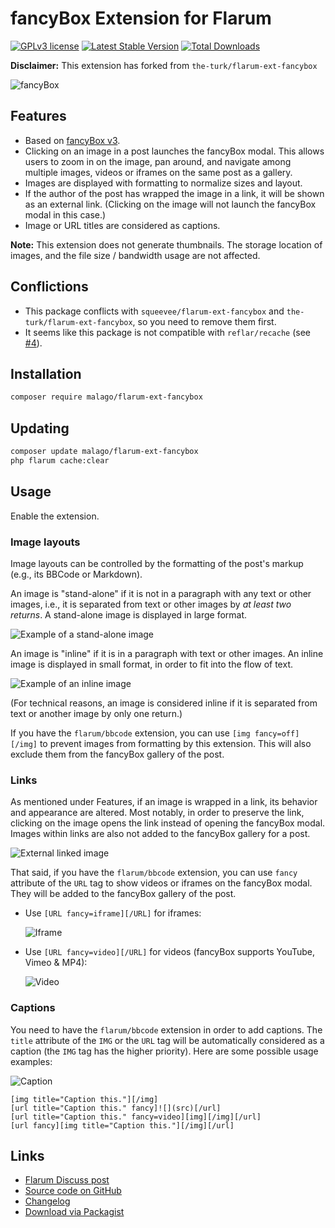 # fancyBox Extension for Flarum

[![GPLv3 license](https://img.shields.io/badge/license-GPLv3-blue.svg)](https://github.com/malago/flarum-ext-fancybox/blob/master/LICENSE) [![Latest Stable Version](https://img.shields.io/packagist/v/malago/flarum-ext-fancybox.svg)](https://packagist.org/packages/malago/flarum-ext-fancybox) [![Total Downloads](https://img.shields.io/packagist/dt/malago/flarum-ext-fancybox.svg)](https://packagist.org/packages/malago/flarum-ext-fancybox)

**Disclaimer:** This extension has forked from `the-turk/flarum-ext-fancybox`

![fancyBox](https://i.ibb.co/kBWDJSL/fancyBox.png)

## Features

- Based on [fancyBox v3](https://github.com/fancyapps/fancybox).
- Clicking on an image in a post launches the fancyBox modal. This allows users to zoom in on the image, pan around, and navigate among multiple images, videos or iframes on the same post as a gallery.
- Images are displayed with formatting to normalize sizes and layout.
- If the author of the post has wrapped the image in a link, it will be shown as an external link. (Clicking on the image will not launch the fancyBox modal in this case.)
- Image or URL titles are considered as captions.

**Note:** This extension does not generate thumbnails. The storage location of images, and the file size / bandwidth usage are not affected.

## Conflictions

- This package conflicts with `squeevee/flarum-ext-fancybox` and `the-turk/flarum-ext-fancybox`, so you need to remove them first.
- It seems like this package is not compatible with `reflar/recache` (see [#4](https://github.com/squeevee/flarum-ext-fancybox/issues/4)).

## Installation

```bash
composer require malago/flarum-ext-fancybox
```

## Updating

```bash
composer update malago/flarum-ext-fancybox
php flarum cache:clear
```

## Usage

Enable the extension.

### Image layouts

Image layouts can be controlled by the formatting of the post's markup (e.g., its BBCode or Markdown).

An image is "stand-alone" if it is not in a paragraph with any text or other images, i.e., it is separated from text or other images by _at least two returns_. A stand-alone image is displayed in large format.

![Example of a stand-alone image](https://i.ibb.co/pj8hbYt/fancy-block.png)

An image is "inline" if it is in a paragraph with text or other images. An inline image is displayed in small format, in order to fit into the flow of text.

![Example of an inline image](https://i.ibb.co/kDB8ndT/fancy-inline.png)

(For technical reasons, an image is considered inline if it is separated from text or another image by only one return.)

If you have the `flarum/bbcode` extension, you can use `[img fancy=off][/img]` to prevent images from formatting by this extension. This will also exclude them from the fancyBox gallery of the post.

### Links

As mentioned under Features, if an image is wrapped in a link, its behavior and appearance are altered. Most notably, in order to preserve the link, clicking on the image opens the link instead of opening the fancyBox modal. Images within links are also not added to the fancyBox gallery for a post.

![External linked image](https://i.ibb.co/WG1xSNm/fancy-external.png)

That said, if you have the `flarum/bbcode` extension, you can use `fancy` attribute of the `URL` tag to show videos or iframes on the fancyBox modal. They will be added to the fancyBox gallery of the post.

- Use `[URL fancy=iframe][/URL]` for iframes:

    ![Iframe](https://i.ibb.co/svHhPrM/fancy-iframe.png)

- Use `[URL fancy=video][/URL]` for videos (fancyBox supports YouTube, Vimeo & MP4):

    ![Video](https://i.ibb.co/dGRrtwf/fancy-video.png)


### Captions

You need to have the `flarum/bbcode` extension in order to add captions. The `title` attribute of the `IMG` or the `URL` tag will be automatically considered as a caption (the `IMG` tag has the higher priority). Here are some possible usage examples:

![Caption](https://i.ibb.co/4NxbZst/fancy-caption.png)

```
[img title="Caption this."][/img]
[url title="Caption this." fancy]![](src)[/url]
[url title="Caption this." fancy=video][img][/img][/url]
[url fancy][img title="Caption this."][/img][/url]
```

## Links

- [Flarum Discuss post](https://discuss.flarum.org/d/19535-fancybox-extension-beta)
- [Source code on GitHub](https://github.com/malago86/flarum-ext-fancybox)
- [Changelog](https://github.com/malago86/flarum-ext-fancybox/blob/master/CHANGELOG.md)
- [Download via Packagist](https://packagist.org/packages/malago/flarum-ext-fancybox)
